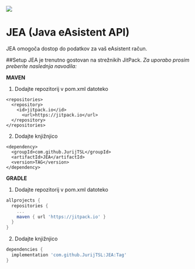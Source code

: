 [![](https://jitpack.io/v/JurijTSL/JEA.svg)](https://jitpack.io/#JurijTSL/JEA)

# JEA (Java eAsistent API)

JEA omogoča dostop do podatkov za vaš eAsistent račun.

##Setup
JEA je trenutno gostovan na strežnikih JitPack. *Za uporabo prosim preberite naslednja navodila:*

**MAVEN**
1. Dodajte repozitorij v pom.xml datoteko
```maven
<repositories>
  <repository>
    <id>jitpack.io</id>
      <url>https://jitpack.io</url>
  </repository>
</repositories>
```

2. Dodajte knjižnjico
```maven
<dependency>
  <groupId>com.github.JurijTSL</groupId>
  <artifactId>JEA</artifactId>
  <version>TAG</version>
</dependency>
```

**GRADLE**
1. Dodajte repozitorij v pom.xml datoteko
```gradle
allprojects {
  repositories {
    ...
    maven { url 'https://jitpack.io' }
  }
}
```

2. Dodajte knjižnjico
```gradle
dependencies {
  implementation 'com.github.JurijTSL:JEA:Tag'
}
```
